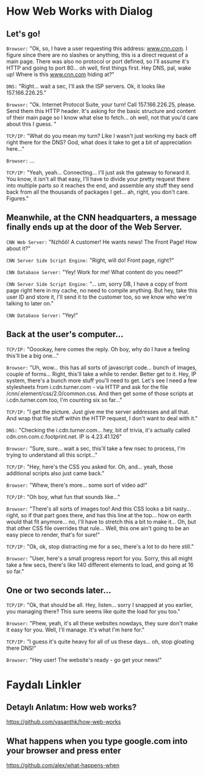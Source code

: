 # How Web Works with Dialog

## Let's go!

```Browser:``` "Ok, so, I have a user requesting this address: www.cnn.com. I figure since there are no slashes or anything, this is a direct request of a main page. There was also no protocol or port defined, so I'll assume it's HTTP and going to port 80... oh well, first things first. Hey DNS, pal, wake up! Where is this www.cnn.com hiding at?"

```DNS:``` "Right... wait a sec, I'll ask the ISP servers. Ok, it looks like 157.166.226.25."

```Browser:``` "Ok. Internet Protocol Suite, your turn! Call 157.166.226.25, please. Send them this HTTP header. It's asking for the basic structure and content of their main page so I know what else to fetch... oh well, not that you'd care about this I guess. "

```TCP/IP:``` "What do you mean my turn? Like I wasn't just working my back off right there for the DNS? God, what does it take to get a bit of appreciation here..."

```Browser:``` ...

```TCP/IP:``` "Yeah, yeah... Connecting... I'll just ask the gateway to forward it. You know, it isn't all that easy, I'll have to divide your pretty request there into multiple parts so it reaches the end, and assemble any stuff they send back from all the thousands of packages I get... ah, right, you don't care. Figures."

## Meanwhile, at the CNN headquarters, a message finally ends up at the door of the Web Server.

```CNN Web Server:``` "Nzhôô! A customer! He wants news! The Front Page! How about it?"

```CNN Server Side Script Engine:``` "Right, will do! Front page, right?"

```CNN Database Server:``` "Yey! Work for me! What content do you need?"

```CNN Server Side Script Engine:``` "... um, sorry DB, I have a copy of front page right here in my cache, no need to compile anything. But hey, take this user ID and store it, I'll send it to the customer too, so we know who we're talking to later on."

```CNN Database Server:``` "Yey!"

## Back at the user's computer...

```TCP/IP:``` "Ooookay, here comes the reply. Oh boy, why do I have a feeling this'll be a big one..."

```Browser:``` "Uh, wow... this has all sorts of javascript code... bunch of images, couple of forms... Right, this'll take a while to render. Better get to it. Hey, IP system, there's a bunch more stuff you'll need to get. Let's see I need a few stylesheets from i.cdn.turner.com - via HTTP and ask for the file /cnn/.element/css/2.0/common.css. And then get some of those scripts at i.cdn.turner.com too, I'm counting six so far..."

```TCP/IP:``` "I get the picture. Just give me the server addresses and all that. And wrap that file stuff within the HTTP request, I don't want to deal with it."

```DNS:``` "Checking the i.cdn.turner.com... hey, bit of trivia, it's actually called cdn.cnn.com.c.footprint.net. IP is 4.23.41.126"

```Browser:``` "Sure, sure... wait a sec, this'll take a few nsec to process, I'm trying to understand all this script..."

```TCP/IP:``` "Hey, here's the CSS you asked for. Oh, and... yeah, those additional scripts also just came back."

```Browser:``` "Whew, there's more... some sort of video ad!"

```TCP/IP:``` "Oh boy, what fun that sounds like..."

```Browser:``` "There's all sorts of images too! And this CSS looks a bit nasty... right, so if that part goes there, and has this line at the top... how on earth would that fit anymore... no, I'll have to stretch this a bit to make it... Oh, but that other CSS file overrides that rule... Well, this one ain't going to be an easy piece to render, that's for sure!"

```TCP/IP:``` "Ok, ok, stop distracting me for a sec, there's a lot to do here still."

```Browser:``` "User, here's a small progress report for you. Sorry, this all might take a few secs, there's like 140 different elements to load, and going at 16 so far."

## One or two seconds later...

```TCP/IP:``` "Ok, that should be all. Hey, listen... sorry I snapped at you earlier, you managing there? This sure seems like quite the load for you too."

```Browser:``` "Phew, yeah, it's all these websites nowdays, they sure don't make it easy for you. Well, I'll manage. It's what I'm here for."

```TCP/IP:``` "I guess it's quite heavy for all of us these days... oh, stop gloating there DNS!"

```Browser:``` "Hey user! The website's ready - go get your news!"


# Faydalı Linkler

## Detaylı Anlatım: How web works?
https://github.com/vasanthk/how-web-works

## What happens when you type google.com into your browser and press enter
https://github.com/alex/what-happens-when
